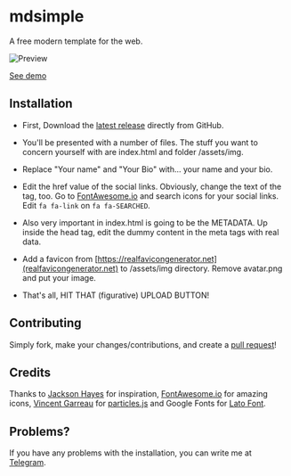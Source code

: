 # mdsimple
A free modern template for the web.

![Preview](https://capella.pics/3d022d5d-11e2-4daf-9b9a-8eaf453aaefd)

[See demo](https://kurilov.site)

## Installation

* First, Download the [latest release](https://github.com/anton0kurilov/mdsimple/releases/) directly from GitHub.

* You'll be presented with a number of files. The stuff you want to concern yourself with are index.html and folder /assets/img.

* Replace "Your name" and "Your Bio" with... your name and your bio.

* Edit the href value of the social links. Obviously, change the text of the tag, too. Go to [FontAwesome.io](http://fontawesome.io/icons/) and search icons for your social links. Edit ```fa fa-link``` on ```fa fa-SEARCHED```.

* Also very important in index.html is going to be the METADATA. Up inside the head tag, edit the dummy content in the meta tags with real data.

* Add a favicon from [https://realfavicongenerator.net](realfavicongenerator.net) to /assets/img directory. Remove avatar.png and put your image.

* That's all, HIT THAT (figurative) UPLOAD BUTTON!

## Contributing
Simply fork, make your changes/contributions, and create a [pull request](https://help.github.com/articles/creating-a-pull-request/)!

## Credits

Thanks to [Jackson Hayes](https://github.com/jacksonhvisuals) for inspiration, [FontAwesome.io](http://fontawesome.io/icons/) for amazing icons, [Vincent Garreau](https://github.com/VincentGarreau) for [particles.js](https://github.com/VincentGarreau/particles.js/) and Google Fonts for [Lato Font](https://fonts.google.com/specimen/Lato).

## Problems?

If you have any problems with the installation, you can write me at [Telegram](https://t.me/anton0kurilov).

